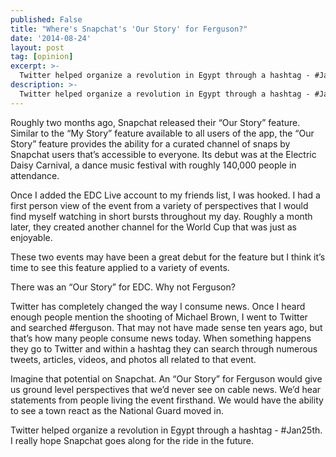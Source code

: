 ```yaml
---
published: False
title: "Where's Snapchat's 'Our Story' for Ferguson?"
date: '2014-08-24'
layout: post
tag: [opinion]
excerpt: >-
  Twitter helped organize a revolution in Egypt through a hashtag - #Jan25th. I really hope Snapchat goes along for the ride in the future.
description: >-
  Twitter helped organize a revolution in Egypt through a hashtag - #Jan25th. I really hope Snapchat goes along for the ride in the future.
---
```


Roughly two months ago, Snapchat released their “Our Story” feature. Similar to the “My Story” feature available to all users of the app, the “Our Story” feature provides the ability for a curated channel of snaps by Snapchat users that’s accessible to everyone. Its debut was at the Electric Daisy Carnival, a dance music festival with roughly 140,000 people in attendance.

Once I added the EDC Live account to my friends list, I was hooked. I had a first person view of the event from a variety of perspectives that I would find myself watching in short bursts throughout my day. Roughly a month later, they created another channel for the World Cup that was just as enjoyable.

These two events may have been a great debut for the feature but I think it’s time to see this feature applied to a variety of events.

There was an “Our Story” for EDC. Why not Ferguson?

Twitter has completely changed the way I consume news. Once I heard enough people mention the shooting of Michael Brown, I went to Twitter and searched #ferguson. That may not have made sense ten years ago, but that’s how many people consume news today. When something happens they go to Twitter and within a hashtag they can search through numerous tweets, articles, videos, and photos all related to that event.

Imagine that potential on Snapchat. An “Our Story” for Ferguson would give us ground level perspectives that we’d never see on cable news. We’d hear statements from people living the event firsthand. We would have the ability to see a town react as the National Guard moved in.

Twitter helped organize a revolution in Egypt through a hashtag - #Jan25th. I really hope Snapchat goes along for the ride in the future.
